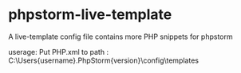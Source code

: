 # phpstorm-live-template
A live-template config file contains more PHP snippets for phpstorm

userage:
Put PHP.xml to path : C:\Users\{username}\.PhpStorm{version}\config\templates
